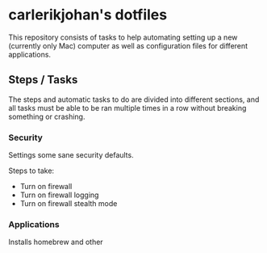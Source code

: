 # carlerikjohan's dotfiles

This repository consists of tasks to help automating setting up a new (currently only Mac) computer as well as configuration files for different applications.

## Steps / Tasks

The steps and automatic tasks to do are divided into different sections, and all tasks must be able to be ran multiple times in a row without breaking something or crashing.

### Security

Settings some sane security defaults.

Steps to take:

- Turn on firewall
- Turn on firewall logging
- Turn on firewall stealth mode

### Applications

Installs homebrew and other
